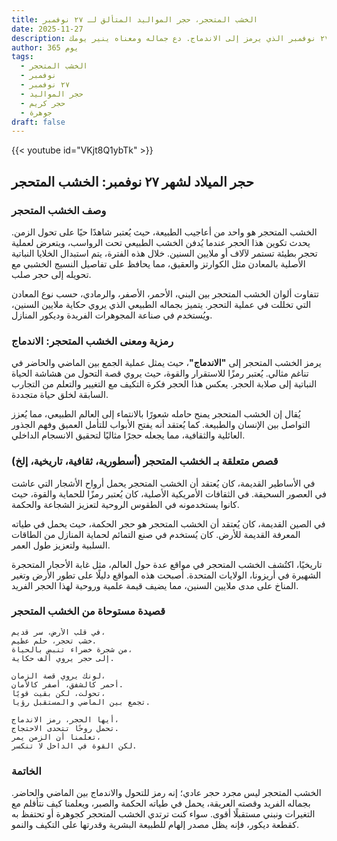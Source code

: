 ```yaml
---
title: الخشب المتحجر، حجر المواليد المتألق لـ ٢٧ نوفمبر
date: 2025-11-27
description: اشعر بأهمية الخشب المتحجر، حجر المواليد لـ ٢٧ نوفمبر الذي يرمز إلى الاندماج. دع جماله ومعناه ينير يومك.
author: 365 يوم
tags:
  - الخشب المتحجر
  - نوفمبر
  - ٢٧ نوفمبر
  - حجر المواليد
  - حجر كريم
  - جوهرة
draft: false
---
```


{{< youtube id="VKjt8Q1ybTk" >}}

## حجر الميلاد لشهر ٢٧ نوفمبر: الخشب المتحجر

### وصف الخشب المتحجر

الخشب المتحجر هو واحد من أعاجيب الطبيعة، حيث يُعتبر شاهدًا حيًا على تحول الزمن. يحدث تكوين هذا الحجر عندما يُدفن الخشب الطبيعي تحت الرواسب، ويتعرض لعملية تحجر بطيئة تستمر لآلاف أو ملايين السنين. خلال هذه الفترة، يتم استبدال الخلايا النباتية الأصلية بالمعادن مثل الكوارتز والعقيق، مما يحافظ على تفاصيل النسيج الخشبي مع تحويله إلى حجر صلب.

تتفاوت ألوان الخشب المتحجر بين البني، الأحمر، الأصفر، والرمادي، حسب نوع المعادن التي تخللت في عملية التحجر. يتميز بجماله الطبيعي الذي يروي حكاية ملايين السنين، ويُستخدم في صناعة المجوهرات الفريدة وديكور المنازل.

### رمزية ومعنى الخشب المتحجر: الاندماج

يرمز الخشب المتحجر إلى **"الاندماج"**، حيث يمثل عملية الجمع بين الماضي والحاضر في تناغم مثالي. يُعتبر رمزًا للاستقرار والقوة، حيث يروي قصة التحول من هشاشة الحياة النباتية إلى صلابة الحجر. يعكس هذا الحجر فكرة التكيف مع التغيير والتعلم من التجارب السابقة لخلق حياة متجددة.

يُقال إن الخشب المتحجر يمنح حامله شعورًا بالانتماء إلى العالم الطبيعي، مما يُعزز التواصل بين الإنسان والطبيعة. كما يُعتقد أنه يفتح الأبواب للتأمل العميق وفهم الجذور العائلية والثقافية، مما يجعله حجرًا مثاليًا لتحقيق الانسجام الداخلي.

### قصص متعلقة بـ الخشب المتحجر (أسطورية، ثقافية، تاريخية، إلخ)

في الأساطير القديمة، كان يُعتقد أن الخشب المتحجر يحمل أرواح الأشجار التي عاشت في العصور السحيقة. في الثقافات الأمريكية الأصلية، كان يُعتبر رمزًا للحماية والقوة، حيث كانوا يستخدمونه في الطقوس الروحية لتعزيز الشجاعة والحكمة.

في الصين القديمة، كان يُعتقد أن الخشب المتحجر هو حجر الحكمة، حيث يحمل في طياته المعرفة القديمة للأرض. كان يُستخدم في صنع التمائم لحماية المنازل من الطاقات السلبية ولتعزيز طول العمر.

تاريخيًا، اكتُشف الخشب المتحجر في مواقع عدة حول العالم، مثل غابة الأحجار المتحجرة الشهيرة في أريزونا، الولايات المتحدة. أصبحت هذه المواقع دليلًا على تطور الأرض وتغير المناخ على مدى ملايين السنين، مما يضيف قيمة علمية وروحية لهذا الحجر الفريد.

### قصيدة مستوحاة من الخشب المتحجر

```
في قلب الأرض، سر قديم،  
خشب تحجر، حلم عظيم.  
من شجرة خضراء تنبض بالحياة،  
إلى حجر يروي ألف حكاية.  

لونك يروي قصة الزمان،  
أحمر كالشفق، أصفر كالأمان.  
تحولت، لكن بقيت قويًا،  
تجمع بين الماضي والمستقبل رؤيا.  

أيها الحجر، رمز الاندماج،  
تحمل روحًا تتحدى الاحتجاج.  
تعلمنا أن الزمن يمر،  
لكن القوة في الداخل لا تنكسر.  
```

### الخاتمة

الخشب المتحجر ليس مجرد حجر عادي؛ إنه رمز للتحول والاندماج بين الماضي والحاضر. بجماله الفريد وقصته العريقة، يحمل في طياته الحكمة والصبر، ويعلمنا كيف نتأقلم مع التغيرات ونبني مستقبلًا أقوى. سواء كنت ترتدي الخشب المتحجر كجوهرة أو تحتفظ به كقطعة ديكور، فإنه يظل مصدر إلهام للطبيعة البشرية وقدرتها على التكيف والنمو.